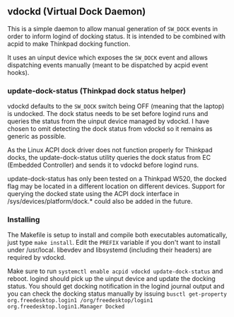 ## vdockd (Virtual Dock Daemon)

This is a simple daemon to allow manual generation of `SW_DOCK` events in
order to inform logind of docking status. It is intended to be combined
with acpid to make Thinkpad docking function.

It uses an uinput device which exposes the `SW_DOCK` event and allows
dispatching events manually (meant to be dispatched by acpid event hooks).

### update-dock-status (Thinkpad dock status helper)

vdockd defaults to the `SW_DOCK` switch being OFF (meaning that the laptop)
is undocked. The dock status needs to be set before logind runs and queries
the status from the uinput device managed by vdockd. I have chosen to omit
detecting the dock status from vdockd so it remains as generic as possible.

As the Linux ACPI dock driver does not function properly for Thinkpad docks,
the update-dock-status utility queries the dock status from EC (Embedded
Controller) and sends it to vdockd before logind runs.

update-dock-status has only been tested on a Thinkpad W520, the docked flag
may be located in a different location on different devices. Support for
querying the docked state using the ACPI dock interface in
/sys/devices/platform/dock.* could also be added in the future.

### Installing

The Makefile is setup to install and compile both executables automatically,
just type `make install`. Edit the `PREFIX` variable if you don't want to
install under /usr/local. libevdev and libsystemd (including their headers)
are required by vdockd.

Make sure to run `systemctl enable acpid vdockd update-dock-status` and reboot.
logind should pick up the uinput device and update the docking status. You
should get docking notification in the logind journal output and you can check
the docking status manually by issuing
`busctl get-property org.freedesktop.login1 /org/freedesktop/login1 org.freedesktop.login1.Manager Docked`
